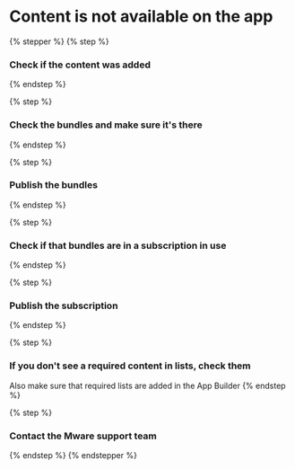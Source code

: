 # Content is not available on the app

{% stepper %}
{% step %}
### Check if the content was added


{% endstep %}

{% step %}
### Check the bundles and make sure it's there


{% endstep %}

{% step %}
### Publish the bundles


{% endstep %}

{% step %}
### Check if that bundles are in a subscription in use


{% endstep %}

{% step %}
### Publish the subscription


{% endstep %}

{% step %}
### If you don't see a required content in lists, check them

Also make sure that required lists are added in the App Builder
{% endstep %}

{% step %}
### Contact the Mware support team


{% endstep %}
{% endstepper %}

